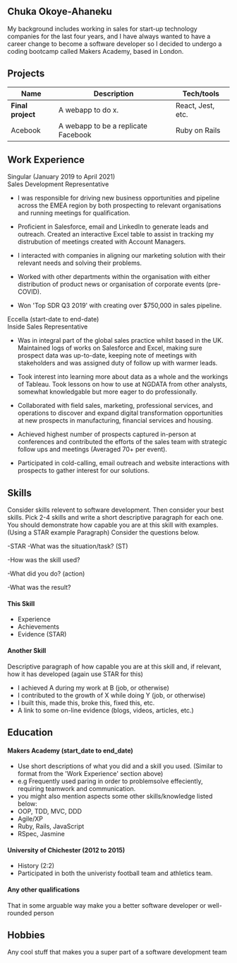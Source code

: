 ## Chuka Okoye-Ahaneku
My background includes working in sales for start-up technology companies for the last four years, and I have always wanted to have a career change to become a software developer so I decided to undergo a coding bootcamp called Makers Academy, based in London. 

## Projects

| Name                         | Description       | Tech/tools        |
| ---------------------------- | ----------------- | ----------------- |
| **Final project**            | A webapp to do x. | React, Jest, etc. |
| Acebook | A webapp to be a replicate Facebook | Ruby on Rails              |

## Work Experience

Singular (January 2019 to April 2021)  
Sales Development Representative

- I was responsible for driving new business opportunities and pipeline across the EMEA region by both prospecting to relevant organisations and running meetings for qualification.

- Proficient in Salesforce, email and LinkedIn to generate leads and outreach. Created an interactive Excel table to assist in tracking my distrubution of meetings created with Account Managers.

- I interacted with companies in aligning our marketing solution with their relevant needs and solving their problems.

- Worked with other departments within the organisation with either distribution of product news or organisation of corporate events (pre-COVID).

- Won 'Top SDR Q3 2019' with creating over $750,000 in sales pipeline.

Eccella (start-date to end-date)  
Inside Sales Representative

- Was in integral part of the global sales practice whilst based in the UK.
Maintained logs of works on Salesforce and Excel, making sure prospect data was up-to-date, keeping note of meetings with stakeholders and was assigned duty of follow up with warmer leads.

 - Took interest into learning more about data as a whole and the workings of Tableau. Took lessons on how to use at NGDATA from other analysts, somewhat knowledgable but more eager to do professionally.

 - Collaborated with field sales, marketing, professional services, and operations to discover and expand digital transformation opportunities at new prospects in manufacturing, financial services and housing.

 - Achieved highest number of prospects captured in-person at conferences and contributed the efforts of the sales team with strategic follow ups and meetings (Averaged 70+ per event).

 - Participated in cold-calling, email outreach and website interactions with prospects to gather interest for our solutions.
 
## Skills

Consider skills relevent to software development. Then consider your best skills. Pick 2-4 skills and write a short descriptive paragraph for each one. You should demonstrate how capable you are at this skill with examples.
(Using a STAR example Paragraph) Consider the questions below.

-STAR
-What was the situation/task? (ST)

-How was the skill used?

-What did you do? (action)

-What was the result?


#### This Skill

- Experience
- Achievements
- Evidence (STAR)

#### Another Skill

Descriptive paragraph of how capable you are at this skill and, if relevant, how it has developed (again use STAR for this)

- I achieved A during my work at B (job, or otherwise)
- I contributed to the growth of X while doing Y (job, or otherwise)
- I built this, made this, broke this, fixed this, etc.
- A link to some on-line evidence (blogs, videos, articles, etc.)

## Education

#### Makers Academy (start_date to end_date)
- Use short descriptions of what you did and a skill you used. (Similar to format from the 'Work Experience' section above)
- e.g Frequently used paring in order to problemsolve effeciently, requiring teamwork and communication.
- you might also mention aspects some other skills/knowledge listed below: 
- OOP, TDD, MVC, DDD
- Agile/XP
- Ruby, Rails, JavaScript
- RSpec, Jasmine

#### University of Chichester (2012 to 2015)

- History (2:2)
- Participated in both the univeristy football team and athletics team.

#### Any other qualifications

That in some arguable way make you a better software developer or well-rounded person

## Hobbies

Any cool stuff that makes you a super part of a software development team
